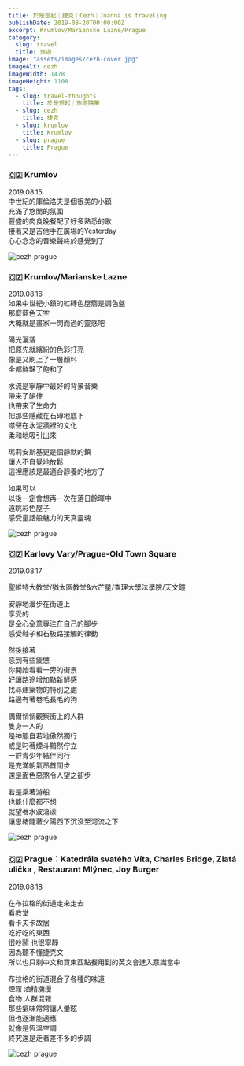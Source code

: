 ```yaml
---
title: 於是想起｜捷克｜Cezh｜Joanna is traveling
publishDate: 2019-08-20T00:00:00Z
excerpt: Krumlov/Marianske Lazne/Prague
category:
  slug: travel
  title: 旅遊
image: "assets/images/cezh-cover.jpg"
imageAlt: cezh
imageWidth: 1478
imageHeight: 1108
tags:
  - slug: travel-thoughts
    title: 於是想起｜旅遊隨筆
  - slug: cezh
    title: 捷克
  - slug: krumlov
    title: Krumlov
  - slug: prague
    title: Prague
---
```

### 🇨🇿 Krumlov

2019.08.15  
中世紀的庫倫洛夫是個很美的小鎮  
充滿了悠閒的氛圍  
豐盛的肉食晚餐配了好多熟悉的歌  
接著又是吉他手在廣場的Yesterday  
心心念念的音樂聲終於感覺到了  

![cezh prague](/images/cezh-prague-travelthoughts/1.jpg)

### 🇨🇿 Krumlov/Marianske Lazne

2019.08.16  
如果中世紀小鎮的紅磚色屋簷是調色盤  
那麼藍色天空  
大概就是畫家一閃而過的靈感吧  

陽光灑落  
把原先就繽紛的色彩打亮  
像是又刷上了一層顏料  
全都鮮豔了飽和了  

水流是寧靜中最好的背景音樂  
帶來了韻律  
也帶來了生命力  
把那些隱藏在石磚地底下  
噤聲在水泥牆裡的文化  
柔和地吸引出來  

瑪莉安斯基更是個靜默的鎮  
讓人不自覺地放鬆  
這裡應該是最適合靜養的地方了  

如果可以  
以後一定會想再一次在落日餘暉中  
遠眺彩色屋子  
感受童話般魅力的天真靈魂  

![cezh prague](/images/cezh-prague-travelthoughts/2.jpg)

### 🇨🇿 Karlovy Vary/Prague-Old Town Square

2019.08.17

聖維特大教堂/猶太區教堂&六芒星/查理大學法學院/天文鐘

安靜地漫步在街道上  
享受的  
是全心全意專注在自己的腳步  
感受鞋子和石板路接觸的律動  

然後接著  
感到有些疲憊  
你開始看看一旁的街景  
好讓路途增加點新鮮感  
找尋建築物的特別之處  
路邊有著卷毛長毛的狗  

偶爾悄悄觀察街上的人群  
隻身一人的  
是神態自若地傲然獨行  
或是叼著煙斗黯然佇立  
一群青少年結伴同行  
是充滿朝氣昂首闊步  
還是面色惡煞令人望之卻步  

若是乘著游船  
也能什麼都不想  
就望著水波蕩漾  
讓思緒隨著夕陽西下沉沒至河流之下  

![cezh prague](/images/cezh-prague-travelthoughts/3.jpg)

### 🇨🇿 Prague：Katedrála svatého Víta, Charles Bridge, Zlatá ulička , Restaurant Mlýnec, Joy Burger

2019.08.18

在布拉格的街道走來走去  
看教堂  
看卡夫卡故居  
吃好吃的東西  
很吵鬧 也很寧靜  
因為聽不懂捷克文  
所以也只剩中文和買東西點餐用到的英文會進入意識當中  

布拉格的街道混合了各種的味道  
煙霧 酒精瀰漫  
食物 人群混雜  
那些氣味常常讓人暈眩  
但也逐漸能適應  
就像是恆溫空調  
終究還是走著差不多的步調  

![cezh prague](/images/cezh-prague-travelthoughts/4.jpg)
